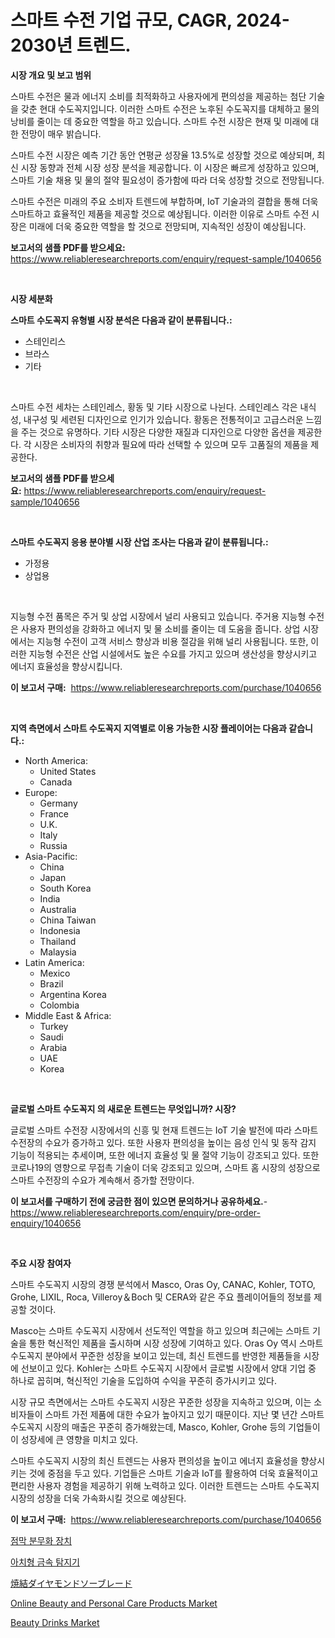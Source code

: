 <p><h1>스마트 수전 기업 규모, CAGR, 2024-2030년 트렌드.</h1></p><p><strong>시장 개요 및 보고 범위</strong></p>
<p><p>스마트 수전은 물과 에너지 소비를 최적화하고 사용자에게 편의성을 제공하는 첨단 기술을 갖춘 현대 수도꼭지입니다. 이러한 스마트 수전은 노후된 수도꼭지를 대체하고 물의 낭비를 줄이는 데 중요한 역할을 하고 있습니다. 스마트 수전 시장은 현재 및 미래에 대한 전망이 매우 밝습니다. </p><p>스마트 수전 시장은 예측 기간 동안 연평균 성장율 13.5%로 성장할 것으로 예상되며, 최신 시장 동향과 전체 시장 성장 분석을 제공합니다. 이 시장은 빠르게 성장하고 있으며, 스마트 기술 채용 및 물의 절약 필요성이 증가함에 따라 더욱 성장할 것으로 전망됩니다.</p><p>스마트 수전은 미래의 주요 소비자 트렌드에 부합하며, IoT 기술과의 결합을 통해 더욱 스마트하고 효율적인 제품을 제공할 것으로 예상됩니다. 이러한 이유로 스마트 수전 시장은 미래에 더욱 중요한 역할을 할 것으로 전망되며, 지속적인 성장이 예상됩니다.</p></p>
<p><strong>보고서의 샘플 PDF를 받으세요:</strong> <a href="https://www.reliableresearchreports.com/enquiry/request-sample/1040656">https://www.reliableresearchreports.com/enquiry/request-sample/1040656</a></p>
<p>&nbsp;</p>
<p><strong>시장 세분화</strong></p>
<p><strong>스마트 수도꼭지 유형별 시장 분석은 다음과 같이 분류됩니다.:</strong></p>
<p><ul><li>스테인리스</li><li>브라스</li><li>기타</li></ul></p>
<p>&nbsp;</p>
<p><p>스마트 수전 세차는 스테인레스, 황동 및 기타 시장으로 나뉜다. 스테인레스 각은 내식성, 내구성 및 세련된 디자인으로 인기가 있습니다. 황동은 전통적이고 고급스러운 느낌을 주는 것으로 유명하다. 기타 시장은 다양한 재질과 디자인으로 다양한 옵션을 제공한다. 각 시장은 소비자의 취향과 필요에 따라 선택할 수 있으며 모두 고품질의 제품을 제공한다.</p></p>
<p><strong>보고서의 샘플 PDF를 받으세요:</strong>&nbsp;<a href="https://www.reliableresearchreports.com/enquiry/request-sample/1040656">https://www.reliableresearchreports.com/enquiry/request-sample/1040656</a></p>
<p>&nbsp;</p>
<p><strong> 스마트 수도꼭지 응용 분야별 시장 산업 조사는 다음과 같이 분류됩니다.:</strong></p>
<p><ul><li>가정용</li><li>상업용</li></ul></p>
<p>&nbsp;</p>
<p><p>지능형 수전 품목은 주거 및 상업 시장에서 널리 사용되고 있습니다. 주거용 지능형 수전은 사용자 편의성을 강화하고 에너지 및 물 소비를 줄이는 데 도움을 줍니다. 상업 시장에서는 지능형 수전이 고객 서비스 향상과 비용 절감을 위해 널리 사용됩니다. 또한, 이러한 지능형 수전은 산업 시설에서도 높은 수요를 가지고 있으며 생산성을 향상시키고 에너지 효율성을 향상시킵니다.</p></p>
<p><strong>이 보고서 구매:</strong>&nbsp; <a href="https://www.reliableresearchreports.com/purchase/1040656">https://www.reliableresearchreports.com/purchase/1040656</a></p>
<p>&nbsp;</p>
<p><strong>지역 측면에서 스마트 수도꼭지 지역별로 이용 가능한 시장 플레이어는 다음과 같습니다.:</strong></p>
<p><ul>
    <li>
        North America:
        <ul>
            <li>United States</li>
            <li>Canada</li>
        </ul>
    </li>
    <li>
        Europe:
        <ul>
            <li>Germany</li>
            <li>France</li>
            <li>U.K.</li>
            <li>Italy</li>
            <li>Russia</li>
        </ul>
    </li>
    <li>
        Asia-Pacific:
        <ul>
            <li>China</li>
            <li>Japan</li>
            <li>South Korea</li>
            <li>India</li>
            <li>Australia</li>
            <li>China Taiwan</li>
            <li>Indonesia</li>
            <li>Thailand</li>
            <li>Malaysia</li>
        </ul>
    </li>
    <li>
        Latin America:
        <ul>
            <li>Mexico</li>
            <li>Brazil</li>
            <li>Argentina Korea</li>
            <li>Colombia</li>
        </ul>
    </li>
    <li>
        Middle East & Africa:
        <ul>
            <li>Turkey</li>
            <li>Saudi</li>
            <li>Arabia</li>
            <li>UAE</li>
            <li>Korea</li>
        </ul>
    </li>
    </ul></p>
<p>&nbsp;</p>
<p><strong>글로벌 스마트 수도꼭지 의 새로운 트렌드는 무엇입니까? 시장?</strong></p>
<p><p>글로벌 스마트 수전장 시장에서의 신흥 및 현재 트렌드는 IoT 기술 발전에 따라 스마트 수전장의 수요가 증가하고 있다. 또한 사용자 편의성을 높이는 음성 인식 및 동작 감지 기능이 적용되는 추세이며, 또한 에너지 효율성 및 물 절약 기능이 강조되고 있다. 또한 코로나19의 영향으로 무접촉 기술이 더욱 강조되고 있으며, 스마트 홈 시장의 성장으로 스마트 수전장의 수요가 계속해서 증가할 전망이다.</p></p>
<p><strong>이 보고서를 구매하기 전에 궁금한 점이 있으면 문의하거나 공유하세요.</strong>- <a href="https://www.reliableresearchreports.com/enquiry/pre-order-enquiry/1040656">https://www.reliableresearchreports.com/enquiry/pre-order-enquiry/1040656</a></p>
<p>&nbsp;</p>
<p><strong>주요 시장 참여자</strong></p>
<p><p>스마트 수도꼭지 시장의 경쟁 분석에서 Masco, Oras Oy, CANAC, Kohler, TOTO, Grohe, LIXIL, Roca, Villeroy＆Boch 및 CERA와 같은 주요 플레이어들의 정보를 제공할 것이다.</p><p>Masco는 스마트 수도꼭지 시장에서 선도적인 역할을 하고 있으며 최근에는 스마트 기술을 통한 혁신적인 제품을 출시하며 시장 성장에 기여하고 있다. Oras Oy 역시 스마트 수도꼭지 분야에서 꾸준한 성장을 보이고 있는데, 최신 트렌드를 반영한 제품들을 시장에 선보이고 있다. Kohler는 스마트 수도꼭지 시장에서 글로벌 시장에서 양대 기업 중 하나로 꼽히며, 혁신적인 기술을 도입하여 수익을 꾸준히 증가시키고 있다.</p><p>시장 규모 측면에서는 스마트 수도꼭지 시장은 꾸준한 성장을 지속하고 있으며, 이는 소비자들이 스마트 가전 제품에 대한 수요가 높아지고 있기 때문이다. 지난 몇 년간 스마트 수도꼭지 시장의 매출은 꾸준히 증가해왔는데, Masco, Kohler, Grohe 등의 기업들이 이 성장세에 큰 영향을 미치고 있다.</p><p>스마트 수도꼭지 시장의 최신 트렌드는 사용자 편의성을 높이고 에너지 효율성을 향상시키는 것에 중점을 두고 있다. 기업들은 스마트 기술과 IoT를 활용하여 더욱 효율적이고 편리한 사용자 경험을 제공하기 위해 노력하고 있다. 이러한 트렌드는 스마트 수도꼭지 시장의 성장을 더욱 가속화시킬 것으로 예상된다.</p></p>
<p><strong>이 보고서 구매:</strong>&nbsp;&nbsp;<a href="https://www.reliableresearchreports.com/purchase/1040656">https://www.reliableresearchreports.com/purchase/1040656</a></p>
<p><p><a href="https://github.com/vsap75a286l/Market-Research-Report-List-1/blob/main/93475452473.md">점막 분무화 장치</a></p><p><a href="https://github.com/idcefvhkdut6/Market-Research-Report-List-1/blob/main/18699702472.md">아치형 금속 탐지기</a></p><p><a href="https://github.com/ppmazlotr77499/Market-Research-Report-List-1/blob/main/96982022840.md">焼結ダイヤモンドソーブレード</a></p><p><a href="https://github.com/pjcfca/Market-Research-Report-List-1/blob/main/online-beauty-and-personal-care-products-market.md">Online Beauty and Personal Care Products Market</a></p><p><a href="https://github.com/johnbach50/Market-Research-Report-List-2/blob/main/beauty-drinks-market.md">Beauty Drinks Market</a></p></p>
